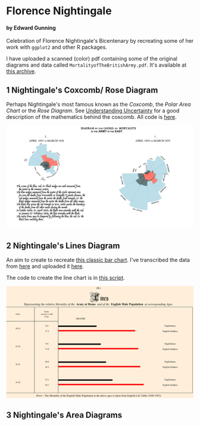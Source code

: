 # Florence Nightingale
#### by Edward Gunning

Celebration of Florence Nightingale's Bicentenary by recreating some of her work with `ggplot2` and other R packages.

I have uploaded a scanned (color) pdf containing some of the original diagrams and data called  `MortalityofTheBritishArmy.pdf`. It's available at [this archive](https://archive.org/details/mortalityofbriti00lond/page/n41/mode/2up).


## 1 Nightingale's Coxcomb/ Rose Diagram
Perhaps Nightingale's most famous known as the _Coxcomb_, the _Polar Area Chart_ or the _Rose Diagram_. See [Understanding Uncertainty](https://understandinguncertainty.org/node/214) for a good description of the mathematics behind the coxcomb. All code is [here](https://github.com/edwardgunning/FlorenceNightingale/blob/master/Rose%20Diagram%20Code.R).

![](causesofmortality.png)

## 2 Nightingale's Lines Diagram

An aim to create to recreate [this classic bar chart](https://archive.org/details/mortalityofbriti00lond/page/n33/mode/2up).
I've transcribed the data from  [here](https://archive.org/details/mortalityofbriti00lond/page/12/mode/2up) and uploaded it [here](https://github.com/edwardgunning/FlorenceNightingale/blob/master/EnglishMortalityData.xlsx).

The code to create the line chart is in [this script](https://github.com/edwardgunning/FlorenceNightingale/blob/master/Lines%20Diagram%20B.R).

![](LinesDiagramB.png)

## 3 Nightingale's Area Diagrams

